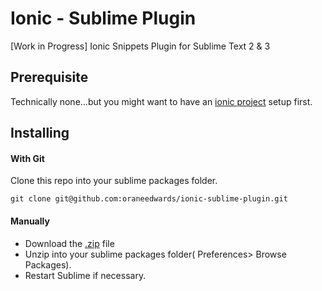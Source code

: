 Ionic - Sublime Plugin
======================

[Work in Progress]
Ionic Snippets Plugin for Sublime Text 2 &amp; 3

## Prerequisite 

Technically none...but you might want to have an [ionic project](http://ionicframework.com/getting-started/) setup first.

## Installing

#### With Git

Clone this repo into your sublime packages folder.

    git clone git@github.com:oraneedwards/ionic-sublime-plugin.git


#### Manually

* Download the [.zip](https://github.com/oraneedwards/ionic-sublime-plugin/archive/master.zip) file
* Unzip into your sublime packages folder( Preferences> Browse Packages).
* Restart Sublime if necessary.
